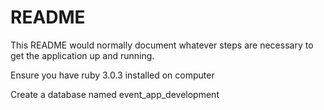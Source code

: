 # README

This README would normally document whatever steps are necessary to get the
application up and running.

Ensure you have ruby 3.0.3 installed on computer

Create a database named event_app_development

